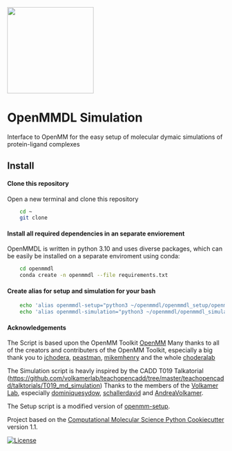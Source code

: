 <img src="https://openmm.org/images/logo.svg" height="200">


# OpenMMDL Simulation


Interface to OpenMM for the easy setup of molecular dymaic simulations of protein-ligand complexes

## Install

#### Clone this repository

Open a new terminal and clone this repository
```bash   
    cd ~
    git clone 
```
#### Install all required dependencies in an separate enviorement


OpenMMDL is written in python 3.10 and uses diverse packages, which can be easily be installed on a separate enviroment using conda:
```bash
    cd openmmdl
    conda create -n openmmdl --file requirements.txt
```

#### Create alias for setup and simulation for your bash
```bash
    echo 'alias openmmdl-setup="python3 ~/openmmdl/openmmdl_setup/openmmdlsetup.py"' >> ~/.bashrc
    echo 'alias openmmdl-simulation="python3 ~/openmmdl/openmmdl_simulation/openmmdlsimulation.py"' >> ~/.bashrc
```

#### Acknowledgements

The Script is based upon the OpenMM Toolkit [OpenMM](https://github.com/openmm)
Many thanks to all of the creators and contributers of the OpenMM Toolkit, especially a big thank you to [jchodera](https://github.com/jchodera), [peastman](https://github.com/peastman), [mikemhenry](https://github.com/mikemhenry) and the whole [choderalab](https://github.com/choderalab) 

The Simulation script is heavly inspired by the CADD T019 Talkatorial
(https://github.com/volkamerlab/teachopencadd/tree/master/teachopencadd/talktorials/T019_md_simulation)
Thanks to the members of the [Volkamer Lab](https://volkamerlab.org/),
especially [dominiquesydow](https://github.com/dominiquesydow/), [schallerdavid](https://github.com/schallerdavid) and [AndreaVolkamer](https://github.com/andreavolkamer).

The Setup script is a modified version of [openmm-setup](https://github.com/openmm/openmm-setup).
 
Project based on the 
[Computational Molecular Science Python Cookiecutter](https://github.com/molssi/cookiecutter-cms) version 1.1.


[![License](https://img.shields.io/badge/License-MIT-blue.svg)](https://opensource.org/licenses/MIT)